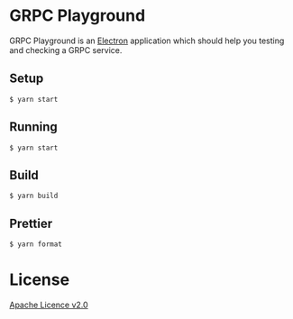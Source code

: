# GRPC Playground
GRPC Playground is an [Electron](https://electronjs.org/) application which should help you testing and checking a GRPC service.


## Setup

```
$ yarn start
```

## Running

```
$ yarn start
```

## Build

```
$ yarn build
```

## Prettier

```
$ yarn format
```

# License

[Apache Licence v2.0](https://www.apache.org/licenses/LICENSE-2.0)
